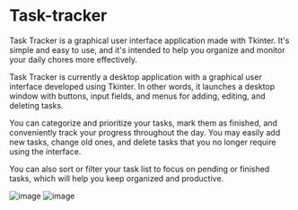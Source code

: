 # Task-tracker

Task Tracker is a graphical user interface application made with Tkinter.  It's simple and easy to use, and it's intended to help you organize and monitor your daily chores more effectively.

Task Tracker is currently a desktop application with a graphical user interface developed using Tkinter.  In other words, it launches a desktop window with buttons, input fields, and menus for adding, editing, and deleting tasks.

You can categorize and prioritize your tasks, mark them as finished, and conveniently track your progress throughout the day.  You may easily add new tasks, change old ones, and delete tasks that you no longer require using the interface.

You can also sort or filter your task list to focus on pending or finished tasks, which will help you keep organized and productive.

![image](https://github.com/user-attachments/assets/fcc10a46-b39c-40f4-8e82-875af88c2ed2) ![image](https://github.com/user-attachments/assets/3a58d888-9299-4f71-b3b4-1ebd877e4c20)


